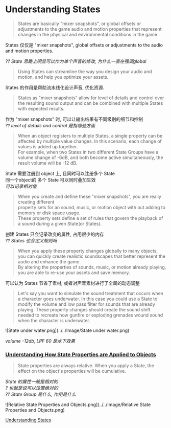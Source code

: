 ﻿Understanding States
== 
> States are basically "mixer snapshots", or global offsets or adjustments to the game audio
> and motion properties that represent changes in the physical and environmental conditions in the game.

States 仅仅是 "mixer snapshots", global offsets or adjustments to the audio and motion properties.  

_?? State 思路上明显可以作为单个声音的修改, 为什么一直在强调global_  

> Using States can streamline the way you design your audio and motion, and help you optimize your assets.

States 的作用是帮助流水线化设计声音, 优化资源.

> States as "mixer snapshots" allow for level of details and control over the resulting sound output
> and can be combined with multiple States with expected results.

作为 "mixer snapshots" 时, 可以让输出结果有不同级别的细节和控制  
_?? level of details and control 是指哪些方面_

> When an object registers to multiple States, a single property can be affected by multiple value changes.
> In this scenario, each change of values is added up together.  
> For example, when two States in two different State Groups have a volume change of -6dB,
> and both become active simultaneously, the result volume will be -12 dB.

State 需要注册到 object 上, 且同时可以注册多个 State  
同一个object的 多个 State 可以同时叠加生效  
_可以记录相对值_

> When you create and define these "mixer snapshots", you are really creating different  
> property sets for an sound, music, or motion object with out adding to memory or disk space usage.  
> These property sets define a set of rules that govern the playback of a sound during a given State(or States).

创建 States 只会记录改变的属性, 占用很少的内存  
_?? States 也会定义规则吗_

> When you apply these property changes globally to many objects, you can quickly create realistic
> soundscapes that better represent the audio and enhance the game.  
> By altering the properties of sounds, music, or motion already playing, you are
> able to re-use your assets and save memory.

可以认为 States 节省了素材, 或者对声音素材进行了全局的动态调整

> Let's say you want to simulate the sound treatment that occurs when a character goes underwater.
> In this case you could use a State to modify the volume and low pass filter for sounds that are already playing.
> These property changes should create the sound shift needed to recreate how gunfire or
> exploding grenades wound sound when the character is underwater.

![State under water.png](../../Image/State under water.png)

_volume -12db, LPF 60 是水下效果_  

### [Understanding How State Properties are Applied to Objects]  

> State properties are always relative. 
> When you apply a State, the effect on the object's properties will be cumulative. 

_State 的属性一般是相对的_  
_? 也就是说可以设置绝对的_  
_?? State Group 是什么, 作用是什么_  

![Relative State Properties and Objects.png](../../Image/Relative State Properties and Objects.png)  

[Understanding How State Properties are Applied to Objects]:https://www.audiokinetic.com/library/edge/?source=Help&id=understanding_how_state_properties_are_applied_to_objects  
[Understanding States](https://www.audiokinetic.com/library/edge/?source=WwiseFundamentalApproach&id=understanding_states)  